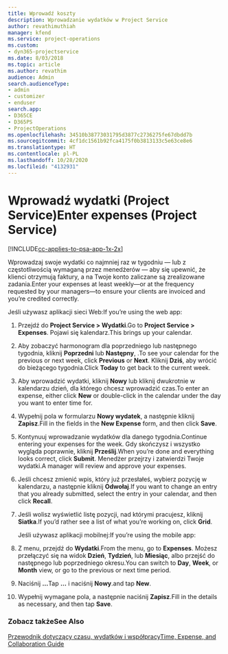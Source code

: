 ```yaml
---
title: Wprowadź koszty
description: Wprowadzanie wydatków w Project Service
author: revathimuthiah
manager: kfend
ms.service: project-operations
ms.custom:
- dyn365-projectservice
ms.date: 8/03/2018
ms.topic: article
ms.author: revathim
audience: Admin
search.audienceType:
- admin
- customizer
- enduser
search.app:
- D365CE
- D365PS
- ProjectOperations
ms.openlocfilehash: 34510b38773031795d3877c2736275fe67dbdd7b
ms.sourcegitcommit: 4cf1dc1561b92fca4175f0b3813133c5e63ce8e6
ms.translationtype: HT
ms.contentlocale: pl-PL
ms.lasthandoff: 10/28/2020
ms.locfileid: "4132931"
---
```

# <a name="enter-expenses-project-service"></a><span data-ttu-id="02b10-103">Wprowadź wydatki (Project Service)</span><span class="sxs-lookup"><span data-stu-id="02b10-103">Enter expenses (Project Service)</span></span>

[!INCLUDE[cc-applies-to-psa-app-1x-2x](../includes/cc-applies-to-psa-app-1x-2x.md)]

<span data-ttu-id="02b10-104">Wprowadzaj swoje wydatki co najmniej raz w tygodniu — lub z częstotliwością wymaganą przez menedżerów — aby się upewnić, że klienci otrzymują faktury, a na Twoje konto zaliczane są zrealizowane zadania.</span><span class="sxs-lookup"><span data-stu-id="02b10-104">Enter your expenses at least weekly—or at the frequency requested by your managers—to ensure your clients are invoiced and you’re credited correctly.</span></span>  
  
 <span data-ttu-id="02b10-105">Jeśli używasz aplikacji sieci Web:</span><span class="sxs-lookup"><span data-stu-id="02b10-105">If you’re using the web app:</span></span>  
  
1. <span data-ttu-id="02b10-106">Przejdź do **Project Service > Wydatki**.</span><span class="sxs-lookup"><span data-stu-id="02b10-106">Go to **Project Service > Expenses**.</span></span> <span data-ttu-id="02b10-107">Pojawi się kalendarz.</span><span class="sxs-lookup"><span data-stu-id="02b10-107">This brings up your calendar.</span></span>  
  
2. <span data-ttu-id="02b10-108">Aby zobaczyć harmonogram dla poprzedniego lub następnego tygodnia, kliknij **Poprzedni** lub **Następny**, .</span><span class="sxs-lookup"><span data-stu-id="02b10-108">To see your calendar for the previous or next week, click **Previous** or **Next**.</span></span> <span data-ttu-id="02b10-109">Kliknij **Dziś**, aby wrócić do bieżącego tygodnia.</span><span class="sxs-lookup"><span data-stu-id="02b10-109">Click **Today** to get back to the current week.</span></span>  
  
3. <span data-ttu-id="02b10-110">Aby wprowadzić wydatki, kliknij **Nowy** lub kliknij dwukrotnie w kalendarzu dzień, dla którego chcesz wprowadzić czas.</span><span class="sxs-lookup"><span data-stu-id="02b10-110">To enter an expense, either click **New** or double-click in the calendar under the day you want to enter time for.</span></span>  
  
4. <span data-ttu-id="02b10-111">Wypełnij pola w formularzu **Nowy wydatek**, a następnie kliknij **Zapisz**.</span><span class="sxs-lookup"><span data-stu-id="02b10-111">Fill in the fields in the **New Expense** form, and then click **Save**.</span></span>  
  
5. <span data-ttu-id="02b10-112">Kontynuuj wprowadzanie wydatków dla danego tygodnia.</span><span class="sxs-lookup"><span data-stu-id="02b10-112">Continue entering your expenses for the week.</span></span> <span data-ttu-id="02b10-113">Gdy skończysz i wszystko wygląda poprawnie, kliknij **Prześlij**.</span><span class="sxs-lookup"><span data-stu-id="02b10-113">When you’re done and everything looks correct, click **Submit**.</span></span> <span data-ttu-id="02b10-114">Menedżer przejrzy i zatwierdzi Twoje wydatki.</span><span class="sxs-lookup"><span data-stu-id="02b10-114">A manager will review and approve your expenses.</span></span>  
  
6. <span data-ttu-id="02b10-115">Jeśli chcesz zmienić wpis, który już przesłałeś, wybierz pozycję w kalendarzu, a następnie kliknij **Odwołaj**.</span><span class="sxs-lookup"><span data-stu-id="02b10-115">If you want to change an entry that you already submitted, select the entry in your calendar, and then click **Recall**.</span></span>  
  
7. <span data-ttu-id="02b10-116">Jeśli wolisz wyświetlić listę pozycji, nad którymi pracujesz, kliknij **Siatka**.</span><span class="sxs-lookup"><span data-stu-id="02b10-116">If you’d rather see a list of what you’re working on, click **Grid**.</span></span>  
  
   <span data-ttu-id="02b10-117">Jeśli używasz aplikacji mobilnej:</span><span class="sxs-lookup"><span data-stu-id="02b10-117">If you’re using the mobile app:</span></span>  
  
8. <span data-ttu-id="02b10-118">Z menu, przejdź do **Wydatki**.</span><span class="sxs-lookup"><span data-stu-id="02b10-118">From the menu, go to **Expenses**.</span></span>     <span data-ttu-id="02b10-119">Możesz przełączyć się na widok **Dzień**, **Tydzień**, lub **Miesiąc**, albo przejść do następnego lub poprzedniego okresu.</span><span class="sxs-lookup"><span data-stu-id="02b10-119">You can switch to **Day**, **Week**, or **Month** view, or go to the previous or next time period.</span></span>  
  
9. <span data-ttu-id="02b10-120">Naciśnij **…**</span><span class="sxs-lookup"><span data-stu-id="02b10-120">Tap **…**</span></span> <span data-ttu-id="02b10-121">i naciśnij **Nowy**.</span><span class="sxs-lookup"><span data-stu-id="02b10-121">and tap **New**.</span></span>  
  
10. <span data-ttu-id="02b10-122">Wypełnij wymagane pola, a następnie naciśnij **Zapisz**.</span><span class="sxs-lookup"><span data-stu-id="02b10-122">Fill in the details as necessary, and then tap **Save**.</span></span>  
  
### <a name="see-also"></a><span data-ttu-id="02b10-123">Zobacz także</span><span class="sxs-lookup"><span data-stu-id="02b10-123">See Also</span></span>  
 [<span data-ttu-id="02b10-124">Przewodnik dotyczący czasu, wydatków i współpracy</span><span class="sxs-lookup"><span data-stu-id="02b10-124">Time, Expense, and Collaboration Guide</span></span>](../psa/time-expense-collaboration-guide.md)
